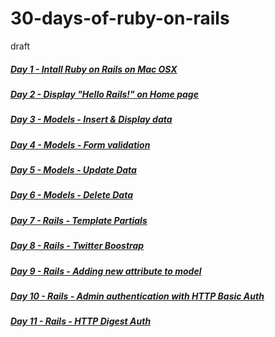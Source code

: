 # 30-days-of-ruby-on-rails
draft



##### [Day 1 - Intall Ruby on Rails on Mac OSX](1-install-ruby-on-rails)

##### [Day 2 - Display "Hello Rails!" on Home page](2-hello-world)

##### [Day 3 - Models - Insert & Display data](3-rails-models-insert-data)

##### [Day 4 - Models - Form validation](4-rails-models-form-validation)

##### [Day 5 - Models - Update Data](5-rails-models-update-data)

##### [Day 6 - Models - Delete Data](6-rails-model-delete-data)

##### [Day 7 - Rails - Template Partials](7-rails-template-partials)

##### [Day 8 - Rails - Twitter Boostrap](8-rails-templates-using-twitter-boostrap)

##### [Day 9 - Rails - Adding new attribute to model](9-rails-adding-new-field-to-model)

##### [Day 10 - Rails - Admin authentication with HTTP Basic Auth](10-rails-admin-authentication-with-http-basic-auth)

##### [Day 11 - Rails - HTTP Digest Auth](11-rails-http-digest-auth)